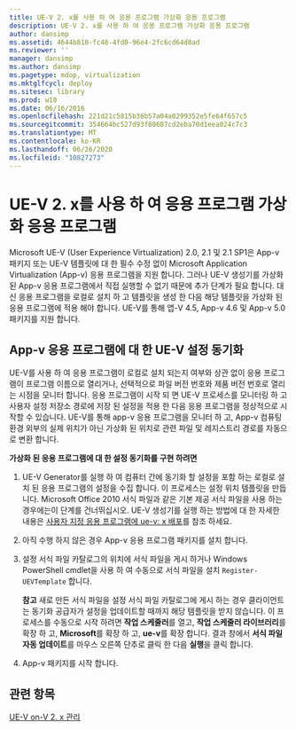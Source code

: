 ```yaml
---
title: UE-V 2. x를 사용 하 여 응용 프로그램 가상화 응용 프로그램
description: UE-V 2. x를 사용 하 여 응용 프로그램 가상화 응용 프로그램
author: dansimp
ms.assetid: 4644b810-fc48-4fd0-96e4-2fc6cd64d8ad
ms.reviewer: ''
manager: dansimp
ms.author: dansimp
ms.pagetype: mdop, virtualization
ms.mktglfcycl: deploy
ms.sitesec: library
ms.prod: w10
ms.date: 06/16/2016
ms.openlocfilehash: 221d21c5815b36b57a04a0299352e5fe64f657c5
ms.sourcegitcommit: 354664bc527d93f80687cd2eba70d1eea024c7c3
ms.translationtype: MT
ms.contentlocale: ko-KR
ms.lasthandoff: 06/26/2020
ms.locfileid: "10827273"
---
```

# UE-V 2. x를 사용 하 여 응용 프로그램 가상화 응용 프로그램


Microsoft UE-V (User Experience Virtualization) 2.0, 2.1 및 2.1 SP1은 App-v 패키지 또는 UE-V 템플릿에 대 한 필수 수정 없이 Microsoft Application Virtualization (App-v) 응용 프로그램을 지원 합니다. 그러나 UE-V 생성기를 가상화 된 App-v 응용 프로그램에서 직접 실행할 수 없기 때문에 추가 단계가 필요 합니다. 대신 응용 프로그램을 로컬로 설치 하 고 템플릿을 생성 한 다음 해당 템플릿을 가상화 된 응용 프로그램에 적용 해야 합니다. UE-V를 통해 앱-V 4.5, App-v 4.6 및 App-v 5.0 패키지를 지원 합니다.

## App-v 응용 프로그램에 대 한 UE-V 설정 동기화


UE-V를 사용 하 여 응용 프로그램이 로컬로 설치 되는지 여부와 상관 없이 응용 프로그램이 프로그램 이름으로 열리거나, 선택적으로 파일 버전 번호와 제품 버전 번호로 열리는 시점을 모니터 합니다. 응용 프로그램이 시작 되 면 UE-V 프로세스를 모니터링 하 고 사용자 설정 저장소 경로에 저장 된 설정을 적용 한 다음 응용 프로그램을 정상적으로 시작할 수 있습니다. UE-V를 통해 app-v 응용 프로그램을 모니터 하 고, App-v 컴퓨팅 환경 외부의 실제 위치가 아닌 가상화 된 위치로 관련 파일 및 레지스트리 경로를 자동으로 변환 합니다.

 **가상화 된 응용 프로그램에 대 한 설정 동기화를 구현 하려면**

1.  UE-V Generator를 실행 하 여 컴퓨터 간에 동기화 할 설정을 포함 하는 로컬로 설치 된 응용 프로그램의 설정을 수집 합니다. 이 프로세스는 설정 위치 템플릿을 만듭니다. Microsoft Office 2010 서식 파일과 같은 기본 제공 서식 파일을 사용 하는 경우에는이 단계를 건너뛰십시오. UE-V 생성기를 실행 하는 방법에 대 한 자세한 내용은 [사용자 지정 응용 프로그램에 ue-v: x 배포](deploy-ue-v-2x-for-custom-applications-new-uevv2.md#createcustomtemplates)를 참조 하세요.

2.  아직 수행 하지 않은 경우 App-v 응용 프로그램 패키지를 설치 합니다.

3.  설정 서식 파일 카탈로그의 위치에 서식 파일을 게시 하거나 Windows PowerShell cmdlet을 사용 하 여 수동으로 서식 파일을 설치 `Register-UEVTemplate` 합니다.

    **참고**  새로 만든 서식 파일을 설정 서식 파일 카탈로그에 게시 하는 경우 클라이언트는 동기화 공급자가 설정을 업데이트할 때까지 해당 템플릿을 받지 않습니다. 이 프로세스를 수동으로 시작 하려면 **작업 스케줄러**를 열고, **작업 스케줄러 라이브러리**를 확장 하 고, **Microsoft**를 확장 하 고, **ue-v**를 확장 합니다. 결과 창에서 **서식 파일 자동 업데이트**를 마우스 오른쪽 단추로 클릭 한 다음 **실행**을 클릭 합니다.

     

4.  App-v 패키지를 시작 합니다.






## 관련 항목


[UE-V on-V 2. x 관리](administering-ue-v-2x-new-uevv2.md)

 

 





